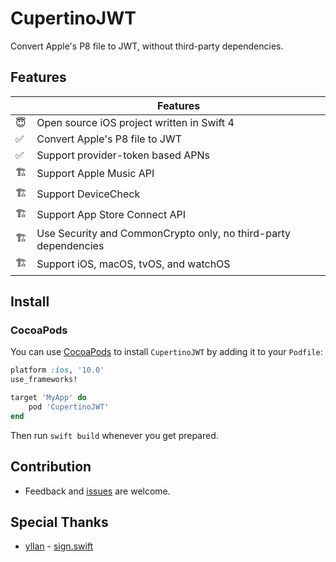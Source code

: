# CupertinoJWT

Convert Apple's P8 file to JWT, without third-party dependencies.

## Features

| | Features |
| --- | --- |
| 😇 | Open source iOS project written in Swift 4 |
| ✅ | Convert Apple's P8 file to JWT |
| ✅ | Support provider-token based APNs |
| 🏗 | Support Apple Music API |
| 🏗 | Support DeviceCheck |
| 🏗 | Support App Store Connect API |
| 🏗 | Use Security and CommonCrypto only, no third-party dependencies |
| 🏗 | Support iOS, macOS, tvOS, and watchOS |

## Install

### CocoaPods

You can use [CocoaPods](http://cocoapods.org/) to install `CupertinoJWT` by adding it to your `Podfile`:

```ruby
platform :ios, '10.0'
use_frameworks!

target 'MyApp' do
    pod 'CupertinoJWT'
end
```

Then run `swift build` whenever you get prepared.

## Contribution

- Feedback and [issues](https://github.com/ethanhuang13/CupertinoJWT/issues/new) are welcome.

## Special Thanks

- [yllan](https://github.com/yllan) - [sign.swift](https://gist.github.com/yllan/413ae0d4b17dd6b47383e6a46da55cdd)
